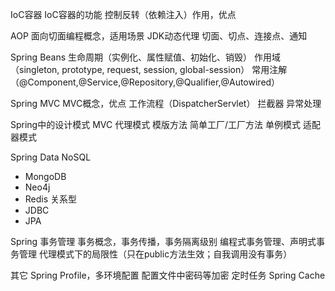 IoC容器
 IoC容器的功能
 控制反转（依赖注入）作用，优点

AOP
 面向切面编程概念，适用场景
 JDK动态代理
 切面、切点、连接点、通知


Spring Beans
 生命周期（实例化、属性赋值、初始化、销毁）
 作用域（singleton, prototype, request, session, global-session）
 常用注解（@Component,@Service,@Repository,@Qualifier,@Autowired）


Spring MVC
 MVC概念，优点
 工作流程（DispatcherServlet）
 拦截器
 异常处理

Spring中的设计模式
 MVC
 代理模式
 模版方法
 简单工厂/工厂方法
 单例模式
 适配器模式

Spring Data
 NoSQL 
  - MongoDB
  - Neo4j
  - Redis
 关系型
  - JDBC
  - JPA


Spring 事务管理
 事务概念，事务传播，事务隔离级别
 编程式事务管理、声明式事务管理
 代理模式下的局限性（只在public方法生效；自我调用没有事务）


其它
  Spring Profile，多环境配置
  配置文件中密码等加密
  定时任务
  Spring Cache

